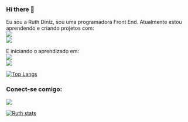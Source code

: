 ### Hi there 👋

Eu sou a Ruth Diniz, sou uma programadora Front End. Atualmente estou aprendendo e criando projetos com:
<br>
<img src="https://img.shields.io/badge/HTML5-E34F26?style=for-the-badge&logo=html5&logoColor=white">
<br>
<img src="https://img.shields.io/badge/CSS3-1572B6?style=for-the-badge&logo=css3&logoColor=white">
<br>

E iniciando o aprendizado em:
<br>
<img src="https://img.shields.io/badge/JavaScript-323330?style=for-the-badge&logo=javascript&logoColor=F7DF1E">
<br>
<img src="https://img.shields.io/badge/React-20232A?style=for-the-badge&logo=react&logoColor=61DAFB">

[![Top Langs](https://github-readme-stats.vercel.app/api/top-langs/?username=RuthLopesDiniz)](https://github.com/anuraghazra/github-readme-stats)
### Conect-se comigo:
<a href="https://www.linkedin.com/in/ruth-lopes-diniz/" target="_blank">
  <img src="https://img.shields.io/badge/LinkedIn-0077B5?style=for-the-badge&logo=linkedin&logoColor=white">
 </a>
 <br>

 [![Ruth stats](https://github-readme-stats.vercel.app/api?username=RuthLopesDiniz)](https://github.com/anuraghazra/github-readme-stats)
 
 
  
